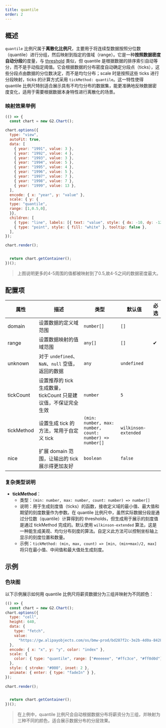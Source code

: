 ```yaml
---
title: quantile
order: 2
---
```


## 概述

`quantile` 比例尺属于**离散化比例尺**，主要用于将连续型数据按照分位数（quantile）进行分组，然后映射到指定的值域（range）。它是一种**按照数据密度自动分段**的度量，与 [threshold](/manual/core/scale/threshold) 类似，但 quantile 是根据数据的排序索引自动等分，而不是手动指定阈值。它会根据数据的分布密度自动确定分段点（ticks），这些分段点由数据的分位数决定，而不是均匀分布；scale 时是按照这些 ticks 进行分段映射，ticks 的计算方式采用 `tickMethod: quantile`。这一特性使得 quantile 比例尺特别适合展示具有不均匀分布的数据集，能更准确地反映数据密度变化，适用于需要根据数据本身特性进行离散化的场景。



### 映射效果举例


```js | ob 
(() => {
  const chart = new G2.Chart();

chart.options({
  type: "view",
  autoFit: true,
  data: [
    { year: "1991", value: 3 },
    { year: "1992", value: 4 },
    { year: "1993", value: 3 },
    { year: "1994", value: 5 },
    { year: "1995", value: 4 },
    { year: "1996", value: 5 },
    { year: "1997", value: 7 },
    { year: "1998", value: 7 },
    { year: "1999", value: 13 },
  ],
  encode: { x: "year", y: "value" },
  scale: { y: { 
  type: "quantile",
  range: [1,0.5,0], 
  }},
  children: [
    { type: "line", labels: [{ text: "value", style: { dx: -10, dy: -12 } }] },
    { type: "point", style: { fill: "white" }, tooltip: false },
  ],
});

chart.render();


  return chart.getContainer();
})();
```
> 上图说明更多的4-5周围的值都被映射到了0.5,故4-5之间的数据密度最大。


## 配置项

| 属性        | 描述                                                                 | 类型                                                        | 默认值              | 必选 |
| ----------- | -------------------------------------------------------------------- | ----------------------------------------------------------- | ------------------- | ---- |
| domain      | 设置数据的定义域范围                                                | `number[]`                                                  | `[]`                |      |
| range       | 设置数据映射的值域范围                                               | `any[]`                                                    | `[]`                | ✔    |
| unknown     | 对于 `undefined`、`NaN`、`null` 空值，返回的数据                    | `any`                                                       | `undefined`         |      |
| tickCount   | 设置推荐的 tick 生成数量，tickCount 只是建议值，不保证完全生效        | `number`                                                    | `5`                 |      |
| tickMethod  | 设置生成 tick 的方法，常用于自定义 tick                             | `(min: number, max: number, count: number) => number[]`     | `wilkinson-extended`|      |
| nice        | 扩展 domain 范围，让输出的 tick 展示得更加友好                       | `boolean`                                                   | `false`             |      |

### 复杂类型说明

- **tickMethod**：
  - 类型：`(min: number, max: number, count: number) => number[]`
  - 说明：用于生成刻度值（ticks）的函数，接收定义域的最小值、最大值和期望的刻度数量作为参数。在 quantile 比例尺中，虽然实际数据分段是通过分位数（quantile）计算得到的 thresholds，但生成用于展示的刻度值是通过 tickMethod 完成的。默认使用 `wilkinson-extended` 算法，这是一种能生成美观、均匀分布刻度的算法。自定义此方法可以控制坐标轴上显示的刻度位置和数量。
  - 示例：`tickMethod: (min, max, count) => [min, (min+max)/2, max]` 将只在最小值、中间值和最大值处生成刻度。

## 示例


### 色块图
以下示例展示如何用 quantile 比例尺将薪资数据分为三组并映射为不同颜色：

```js | ob 
(() => {
  const chart = new G2.Chart();
chart.options({
  type: "cell",
  height: 640,
  data: {
    type: "fetch",
    value:
      "https://gw.alipayobjects.com/os/bmw-prod/bd287f2c-3e2b-4d0a-8428-6a85211dce33.json",
  },
  encode: { x: "x", y: "y", color: "index" },
  scale: {
    color: { type: "quantile", range: ["#eeeeee", "#ffc3ce", "#ff0d0d"] },
  },
  style: { stroke: "#000", inset: 2 },
  animate: { enter: { type: "fadeIn" } },
});
      
chart.render();


  return chart.getContainer();
})();

```

> 在上例中，quantile 比例尺会自动根据数据分布将薪资分为三组，并映射为三种不同的颜色，适合展示数据分布的分层效果。


